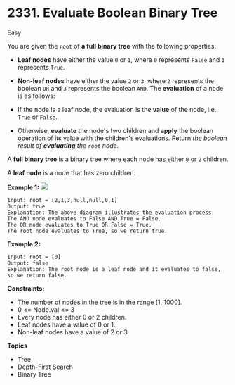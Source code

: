 # 2331. Evaluate Boolean Binary Tree

Easy

You are given the `root` of **a full binary tree** with the following properties:

- **Leaf nodes** have either the value `0` or `1`, where `0` represents `False` and `1` represents `True`.
- **Non-leaf nodes** have either the value `2` or `3`, where `2` represents the boolean `OR` and `3` represents the boolean `AND`.
The **evaluation** of a node is as follows:

- If the node is a leaf node, the evaluation is the **value** of the node, i.e. `True` or `False`.
- Otherwise, **evaluate** the node's two children and **apply** the boolean operation of its value with the children's evaluations.
Return *the boolean result of **evaluating** the `root` node*.

A **full binary tree** is a binary tree where each node has either `0` or `2` children.

A **leaf node** is a node that has zero children.

 

**Example 1:**
![](https://assets.leetcode.com/uploads/2022/05/16/example1drawio1.png)
```
Input: root = [2,1,3,null,null,0,1]
Output: true
Explanation: The above diagram illustrates the evaluation process.
The AND node evaluates to False AND True = False.
The OR node evaluates to True OR False = True.
The root node evaluates to True, so we return true.
```
**Example 2:**
```
Input: root = [0]
Output: false
Explanation: The root node is a leaf node and it evaluates to false, so we return false.
 ```

**Constraints:**

- The number of nodes in the tree is in the range [1, 1000].
- 0 <= Node.val <= 3
- Every node has either 0 or 2 children.
- Leaf nodes have a value of 0 or 1.
- Non-leaf nodes have a value of 2 or 3.





**Topics**
- Tree
- Depth-First Search
- Binary Tree
